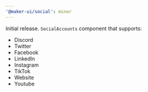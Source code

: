 ```yaml
---
'@maker-ui/social': minor
---
```


Initial release. `SocialAccounts` component that supports:

- Discord
- Twitter
- Facebook
- LinkedIn
- Instagram
- TikTok
- Website
- Youtube
